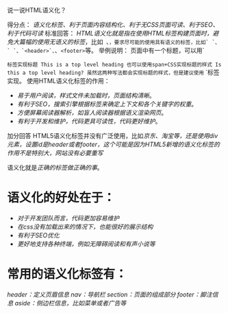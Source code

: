 说一说HTML语义化？

得分点： *语义化标签、利于页面内容结构化、利于无CSS页面可读、利于SEO、利于代码可读* 标准回答： *HTML语义化就是指在使用HTML标签构建页面时，避免大篇幅的使用无语义的标签*，比如`
`、``，要求尽可能的使用具有语义的标签，比如`
`、`
`、`<header>`、``、`<footer>`等。 举例说明： 页面中有一个标题，可以用`</footer></header>

`标签实现标题
This is a top level heading
也可以使用span+CSS实现标题的样式 Is this a top level heading? 虽然这两种写法都会实现标题的样式，但是建议使用`
`标签实现。 使用HTML语义化标签的作用：
- *易于用户阅读，样式文件未加载时，页面结构清晰*。
- *有利于SEO，搜索引擎根据标签来确定上下文和各个关键字的权重*。
- *方便屏幕阅读器解析，如盲人阅读器根据语义渲染网页*。
- *有利于开发和维护，代码更具可读性，代码更好维护*。

加分回答 HTML5语义化标签并没有广泛使用，比如*京东、淘宝等，还是使用div元素，设置id是header或者footer，这个可能是因为HTML5新增的语义化标签的作用不是特别大，网站没有必要重写*

语义化就是*正确的标签做正确的事*。

# 语义化的好处在于：

- *对于开发团队而言，代码更加容易维护*
- *在css没有加载出来的情况下，也能很好的展示结构*
- *有利于SEO优化*
- *更好地支持各种终端，例如无障碍阅读和有声小说等*

# 常用的语义化标签有：

*header：定义页眉信息*
*nav：导航栏*
*section：页面的组成部分*
*footer：脚注信息*
*aside：侧边栏信息，比如菜单或者广告等*
